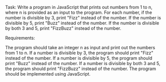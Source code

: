 Task: Write a program in JavaScript that prints out numbers from 1 to n, where n is provided as an input to the program.
For each number, if the number is divisible by 3, print "Fizz" instead of the number. If the number is divisible by 5,
print "Buzz" instead of the number. If the number is divisible by both 3 and 5, print "FizzBuzz" instead of the number.

Requirements:

The program should take an integer n as input and print out the numbers from 1 to n.
If a number is divisible by 3, the program should print "Fizz" instead of the number.
If a number is divisible by 5, the program should print "Buzz" instead of the number.
If a number is divisible by both 3 and 5, the program should print "FizzBuzz" instead of the number.
The program should be implemented using JavaScript.